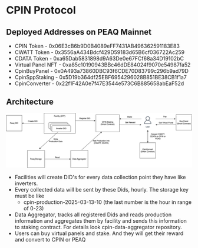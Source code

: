 # CPIN Protocol

## Deployed Addresses on PEAQ Mainnet

- CPIN Token - 0x06E3cB6b9D0B4089eFF7431AB496362591183E83
- CWATT Token - 0x3556aA434Bdcf429D59183d65B6cf036722Ac259
- CDATA Token - 0xa65Dab5831898d9A63De0e67FCf68a34D19102bC
- Virtual Panel NFT - 0xa85c10190943BBc46dDE84024f9070e54987fa52
- CpinBuyPanel - 0x0A493a73860DBC93f6CDE70D83799c296b9ad79D
- CpinSppStaking - 0x5D19b364df25EBF6954296028B851BE38CB1f1a7
- CpinConverter - 0x22f1F42A0e7f47E3544e573C6B885658abEaF52d

## Architecture

![CPIn protocol diagram](./diagram.png)

- Facilities will create DID's for every data collection point they have like inverters.
- Every collected data will be sent by these Dids, hourly. The storage key must be like
  - cpin-production-2025-03-13-10 (the last number is the hour in range of 0-23)
- Data Aggregator, tracks all registered Dids and reads production information and aggregates them by facility
  and sends this information to staking contract. For details look cpin-data-aggregator repository.
- Users can buy virtual panels and stake. And they will get their reward and convert to CPIN or PEAQ
